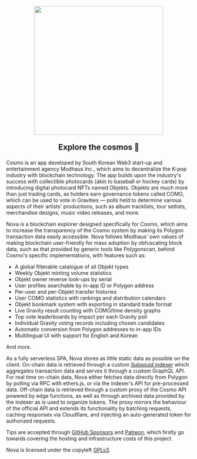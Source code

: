 <h2 align="center">
  <img src="https://github.com/kuiperdog/nova/assets/130880623/c4b4d776-3280-4c2d-9043-27dc7e560f4f" width="350">

  Explore the cosmos 🚀
</h2>

Cosmo is an app developed by South Korean Web3 start-up and entertainment agency Modhaus Inc., which aims to decentralize the K-pop industry with blockchain technology. The app builds upon the industry's success with collectible photocards (akin to baseball or hockey cards) by introducing digital photocard NFTs named Objekts. Objekts are much more than just trading cards, as holders earn governance tokens called COMO, which can be used to vote in Gravities — polls held to determine various aspects of their artists' productions, such as album tracklists, tour setlists, merchandise designs, music video releases, and more.

Nova is a blockchain explorer designed specifically for Cosmo, which aims to increase the transparency of the Cosmo system by making its Polygon transaction data easily accessible. Nova follows Modhaus' own values of making blockchain user-friendly for mass adoption by obfuscating block data, such as that provided by generic tools like Polygonscan, behind Cosmo's specific implementations, with features such as:

- A global filterable catalogue of all Objekt types
- Weekly Objekt minting volume statistics
- Objekt owner reverse look-ups by serial
- User profiles searchable by in-app ID or Polygon address
- Per-user and per-Objekt transfer histories
- User COMO statistics with rankings and distribution calendars
- Objekt bookmark system with exporting in standard trade format
- Live Gravity result counting with COMO/time density graphs
- Top vote leaderboards by impact per each Gravity poll
- Individual Gravity voting records including chosen candidates
- Automatic conversion from Polygon addresses to in-app IDs
- Multilingual UI with support for English and Korean

And more.

As a fully serverless SPA, Nova stores as little static data as possible on the client. On-chain data is retrieved through a custom [Subsquid indexer](https://github.com/kuiperdog/cosmo-indexer) which aggregates transaction data and serves it through a custom GraphQL API. For real time on-chain data, Nova either fetches data directly from Polygon by polling via RPC with ethers.js, or via the indexer's API for pre-processed data. Off-chain data is retrieved through a custom proxy of the Cosmo API powered by edge functions, as well as through archived data provided by the indexer as is used to organize tokens. The proxy mirrors the behaviour of the official API and extends its functionality by batching requests, caching responses via Cloudflare, and injecting an auto-generated token for authorized requests.

Tips are accepted through [GitHub Sponsors](https://github.com/sponsors/kuiperdog) and [Patreon](https://patreon.com/kuiperdog), which firstly go towards covering the hosting and infrastructure costs of this project.

Nova is licensed under the copyleft [GPLv3](LICENSE).
